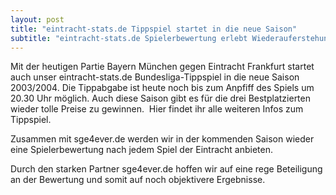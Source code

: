 ```yaml
---
layout: post
title: "eintracht-stats.de Tippspiel startet in die neue Saison"
subtitle: "eintracht-stats.de Spielerbewertung erlebt Wiederauferstehung"
---
```


Mit der heutigen Partie Bayern München gegen Eintracht Frankfurt startet auch unser eintracht-stats.de Bundesliga-Tippspiel in die neue Saison 2003/2004. Die Tippabgabe ist heute noch bis zum Anpfiff des Spiels um 20.30 Uhr möglich. Auch diese Saison gibt es für die drei Bestplatzierten wieder tolle Preise zu gewinnen.  Hier findet ihr alle weiteren Infos zum Tippspiel.

Zusammen mit sge4ever.de werden wir in der kommenden Saison wieder eine Spielerbewertung nach jedem Spiel der Eintracht anbieten.

Durch den starken Partner sge4ever.de hoffen wir auf eine rege Beteiligung an der Bewertung und somit auf noch objektivere Ergebnisse.

